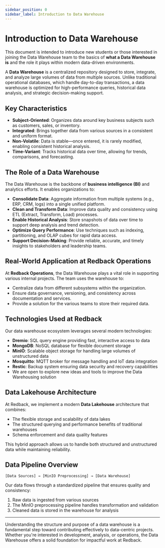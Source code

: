 ```yaml
---
sidebar_position: 0
sidebar_label: Introduction to Data Warehouse
---
```


# Introduction to Data Warehouse

This document is intended to introduce new students or those interested in joining the Data Warehouse team to the basics of **what a Data Warehouse is** and the role it plays within modern data-driven environments.

A **Data Warehouse** is a centralized repository designed to store, integrate, and analyze large volumes of data from multiple sources. Unlike traditional operational databases, which handle day-to-day transactions, a data warehouse is optimized for high-performance queries, historical data analysis, and strategic decision-making support.

## Key Characteristics

- **Subject-Oriented**: Organizes data around key business subjects such as customers, sales, or inventory.
- **Integrated**: Brings together data from various sources in a consistent and uniform format.
- **Non-Volatile**: Data is stable—once entered, it is rarely modified, enabling consistent historical analysis.
- **Time-Variant**: Tracks historical data over time, allowing for trends, comparisons, and forecasting.

## The Role of a Data Warehouse

The Data Warehouse is the backbone of **business intelligence (BI)** and analytics efforts. It enables organizations to:

- **Consolidate Data**: Aggregate information from multiple systems (e.g., ERP, CRM, logs) into a single unified platform.
- **Clean and Transform Data**: Improve data quality and consistency using ETL (Extract, Transform, Load) processes.
- **Enable Historical Analysis**: Store snapshots of data over time to support deep analysis and trend detection.
- **Optimize Query Performance**: Use techniques such as indexing, partitioning, and OLAP cubes for rapid data access.
- **Support Decision-Making**: Provide reliable, accurate, and timely insights to stakeholders and leadership teams.

## Real-World Application at Redback Operations

At **Redback Operations**, the Data Warehouse plays a vital role in supporting various internal projects. The team uses the warehouse to:

- Centralize data from different subsystems within the organization.
- Ensure data governance, versioning, and consistency across documentation and services.
- Provide a solution for the various teams to store their required data.

## Technologies Used at Redback

Our data warehouse ecosystem leverages several modern technologies:

- **Dremio**: SQL query engine providing fast, interactive access to data
- **MongoDB**: NoSQL database for flexible document storage
- **MinIO**: Scalable object storage for handling large volumes of unstructured data
- **Mosquitto**: MQTT broker for message handling and IoT data integration
- **Restic**: Backup system ensuring data security and recovery capabilities
- We are open to explore new ideas and tools to improve the Data Warehousing solution

## Data Lakehouse Architecture

At Redback, we implement a modern **Data Lakehouse** architecture that combines:

- The flexible storage and scalability of data lakes
- The structured querying and performance benefits of traditional warehouses
- Schema enforcement and data quality features

This hybrid approach allows us to handle both structured and unstructured data while maintaining reliability.

## Data Pipeline Overview

```
[Data Sources] → [MinIO Preprocessing] → [Data Warehouse]
```

Our data flows through a standardized pipeline that ensures quality and consistency:

1. Raw data is ingested from various sources
2. The MinIO preprocessing pipeline handles transformation and validation
3. Cleaned data is stored in the warehouse for analysis

---

Understanding the structure and purpose of a data warehouse is a fundamental step toward contributing effectively to data-centric projects. Whether you're interested in development, analysis, or operations, the Data Warehouse offers a solid foundation for impactful work at Redback.
